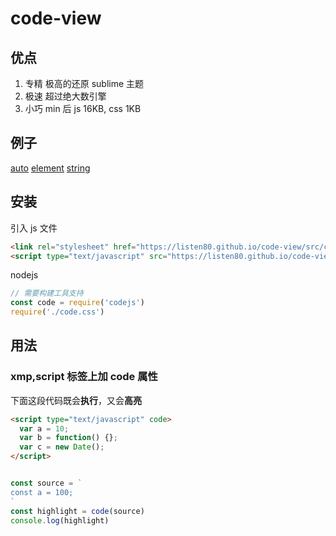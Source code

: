 # code-view

## 优点

1. 专精 极高的还原 sublime 主题
2. 极速 超过绝大数引擎
3. 小巧 min 后 js 16KB, css 1KB

## 例子

[auto](https://listen80.github.io/code-view/examples/auto.html)
[element](https://listen80.github.io/code-view/examples/element.html)
[string](https://listen80.github.io/code-view/examples/string.html)

## 安装

引入 js 文件

```html
<link rel="stylesheet" href="https://listen80.github.io/code-view/src/code.css" />
<script type="text/javascript" src="https://listen80.github.io/code-view/dist/code.min.js"></script>
```

nodejs
```js
// 需要构建工具支持
const code = require('codejs')
require('./code.css')

```

## 用法

### xmp,script 标签上加 code 属性

下面这段代码既会**执行**，又会**高亮**

```html
<script type="text/javascript" code>
  var a = 10;
  var b = function() {};
  var c = new Date();
</script>
```
```js

```
```js
const source = `
const a = 100;
`
const highlight = code(source)
console.log(highlight)
```